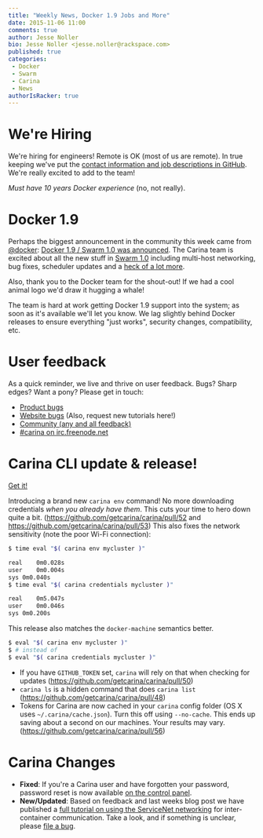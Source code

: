 ```yaml
---
title: "Weekly News, Docker 1.9 Jobs and More"
date: 2015-11-06 11:00
comments: true
author: Jesse Noller
bio: Jesse Noller <jesse.noller@rackspace.com>
published: true
categories:
 - Docker
 - Swarm
 - Carina
 - News
authorIsRacker: true
---
```


# We're Hiring

We're hiring for engineers! Remote is OK (most of us are remote). In true keeping we've put the [contact information and job descriptions in GitHub](https://github.com/getcarina/carina-jobs). We're really excited to add to the team!

*Must have 10 years Docker experience* (no, not really).

# Docker 1.9

Perhaps the biggest announcement in the community this week came from [@docker](https://twitter.com/docker): [Docker 1.9 / Swarm 1.0 was announced](http://blog.docker.com/2015/11/docker-1-9-production-ready-swarm-multi-host-networking/). The Carina team is excited about all the new stuff in [Swarm 1.0](http://blog.docker.com/2015/11/swarm-1-0/) including multi-host networking, bug fixes, scheduler updates and a [heck of a lot more](https://github.com/docker/swarm/releases/tag/v1.0.0).

Also, thank you to the Docker team for the shout-out! If we had a cool animal logo we'd draw it hugging a whale!

The team is hard at work getting Docker 1.9 support into the system; as soon as it's available we'll let you know. We lag slightly behind Docker releases to ensure everything "just works", security changes, compatibility, etc.

# User feedback

As a quick reminder, we live and thrive on user feedback. Bugs? Sharp edges? Want a pony? Please get in touch:

* [Product bugs](https://github.com/getcarina/carina-bugs)
* [Website bugs](https://github.com/getcarina/getcarina.com/issues) (Also, request new tutorials here!)
* [Community (any and all feedback)](https://community.getcarina.com/)
* [#carina on irc.freenode.net](https://botbot.me/freenode/carina/)

# Carina CLI update & release!

[Get it!](https://github.com/getcarina/carina/releases)

Introducing a brand new `carina env` command! No more downloading credentials *when you already have them*. This cuts your time to hero down quite a bit. (https://github.com/getcarina/carina/pull/52 and https://github.com/getcarina/carina/pull/53) This also fixes the network sensitivity (note the poor Wi-Fi connection):

```bash
$ time eval "$( carina env mycluster )"

real	0m0.028s
user	0m0.004s
sys	0m0.040s
$ time eval "$( carina credentials mycluster )"

real	0m5.047s
user	0m0.046s
sys	0m0.200s
```

This release also matches the `docker-machine` semantics better.

```bash
$ eval "$( carina env mycluster )"
$ # instead of
$ eval "$( carina credentials mycluster )"
```

* If you have `GITHUB_TOKEN` set, `carina` will rely on that when checking for updates (https://github.com/getcarina/carina/pull/50)
* `carina ls` is a hidden command that does `carina list` (https://github.com/getcarina/carina/pull/48)
* Tokens for Carina are now cached in your `carina` config folder (OS X uses `~/.carina/cache.json`). Turn this off using `--no-cache`. This ends up saving about a second on our machines. Your results may vary. (https://github.com/getcarina/carina/pull/56)

# Carina Changes

* **Fixed**: If you're a Carina user and have forgotten your password, password reset is now available [on the control panel](https://app.getcarina.com).
* **New/Updated**: Based on feedback and last weeks blog post we have published a [full tutorial on using the ServiceNet networking](https://getcarina.com/docs/tutorials/servicenet/) for inter-container communication. Take a look, and if something is unclear, please [file a bug](https://github.com/getcarina/getcarina.com/issues).
